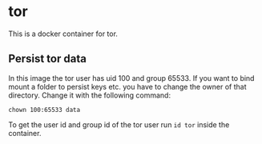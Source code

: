 # tor

This is a docker container for tor.

## Persist tor data

In this image the tor user has uid 100 and group 65533.
If you want to bind mount a folder to persist keys etc. you have to change the owner of that directory.
Change it with the following command:

``` shell
chown 100:65533 data
```

To get the user id and group id of the tor user run `id tor` inside the container.

